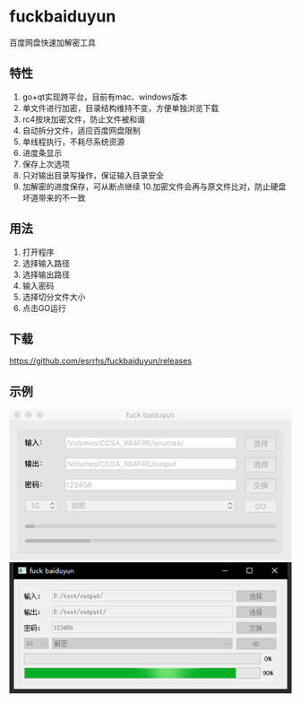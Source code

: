 # fuckbaiduyun
百度网盘快速加解密工具

## 特性
1. go+qt实现跨平台，目前有mac、windows版本
2. 单文件进行加密，目录结构维持不变，方便单独浏览下载
3. rc4按块加密文件，防止文件被和谐
4. 自动拆分文件，适应百度网盘限制
5. 单线程执行，不耗尽系统资源
6. 进度条显示
7. 保存上次选项
8. 只对输出目录写操作，保证输入目录安全
9. 加解密的进度保存，可从断点继续
10.加密文件会再与原文件比对，防止硬盘坏道带来的不一致

## 用法
1. 打开程序
2. 选择输入路径
3. 选择输出路径
4. 输入密码
5. 选择切分文件大小
6. 点击GO运行

## 下载
https://github.com/esrrhs/fuckbaiduyun/releases

## 示例
![image](show.png)
![image](showwin.png)
